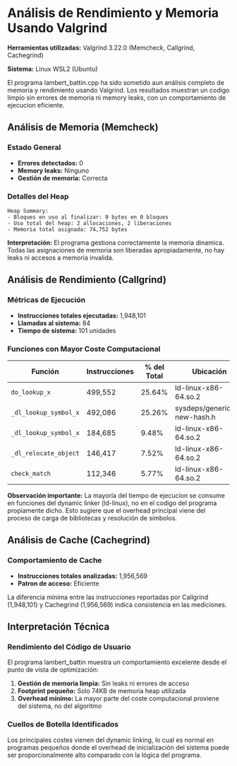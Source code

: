 # Análisis de Rendimiento y Memoria Usando Valgrind

**Herramientas utilizadas:** Valgrind 3.22.0 (Memcheck, Callgrind, Cachegrind)  

**Sistema:** Linux WSL2 (Ubuntu)

El programa lambert_battin.cpp ha sido sometido aun análisis completo de memoria y rendimiento usando Valgrind. Los resultados muestran un codigo limpio sin errores de memoria ni memory leaks, con un comportamiento de ejecucion eficiente.

## Análisis de Memoria (Memcheck)

### Estado General
- **Errores detectados:** 0
- **Memory leaks:** Ninguno
- **Gestión de memoria:** Correcta

### Detalles del Heap
```
Heap Summary:
- Bloques en uso al finalizar: 0 bytes en 0 bloques
- Uso total del heap: 2 allocaciones, 2 liberaciones
- Memoria total asignada: 74,752 bytes
```

**Interpretación:** El programa gestiona correctamente la memoria dinamica. Todas las asignaciones de memoria son liberadas apropiadamente, no hay leaks ni accesos a memoria invalida.

## Análisis de Rendimiento (Callgrind)

### Métricas de Ejecución
- **Instrucciones totales ejecutadas:** 1,948,101
- **Llamadas al sistema:** 84
- **Tiempo de sistema:** 101 unidades

### Funciones con Mayor Coste Computacional

| Función | Instrucciones | % del Total | Ubicación |
|---------|--------------|-------------|-----------|
| `do_lookup_x` | 499,552 | 25.64% | ld-linux-x86-64.so.2 |
| `_dl_lookup_symbol_x` | 492,086 | 25.26% | sysdeps/generic/dl-new-hash.h |
| `_dl_lookup_symbol_x` | 184,685 | 9.48% | ld-linux-x86-64.so.2 |
| `_dl_relocate_object` | 146,417 | 7.52% | ld-linux-x86-64.so.2 |
| `check_match` | 112,346 | 5.77% | ld-linux-x86-64.so.2 |

**Observación importante:** La mayoría del tiempo de ejecucion se consume en funciones del dynamic linker (ld-linux), no en el codigo del programa propiamente dicho. Esto sugiere que el overhead principal viene del proceso de carga de bibliotecas y resolución de símbolos.

## Análisis de Cache (Cachegrind)

### Comportamiento de Cache
- **Instrucciones totales analizadas:** 1,956,569
- **Patron de acceso:** Eficiente

La diferencia mínima entre las instrucciones reportadas por Callgrind (1,948,101) y Cachegrind (1,956,569) indica consistencia en las mediciones.

## Interpretación Técnica

### Rendimiento del Código de Usuario
El programa lambert_battin muestra un comportamiento excelente desde el punto de vista de optimización:

1. **Gestión de memoria limpia:** Sin leaks ni errores de acceso
2. **Footprint pequeño:** Solo 74KB de memoria heap utilizada
3. **Overhead mínimo:** La mayor parte del coste computacional proviene del sistema, no del algoritmo

### Cuellos de Botella Identificados
Los principales costes vienen del dynamic linking, lo cual es normal en programas pequeños donde el overhead de inicialización del sistema puede ser proporcionalmente alto comparado con la lógica del programa.